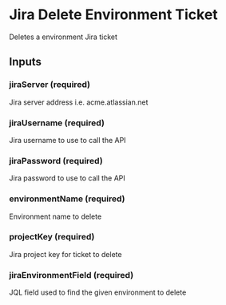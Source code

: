 # Jira Delete Environment Ticket
Deletes a environment Jira ticket

## Inputs

### jiraServer (required)
Jira server address i.e. acme.atlassian.net

### jiraUsername (required)
Jira username to use to call the API

### jiraPassword (required)
Jira password to use to call the API

### environmentName (required)
Environment name to delete

### projectKey (required)
Jira project key for ticket to delete

### jiraEnvironmentField (required)
JQL field used to find the given environment to delete
